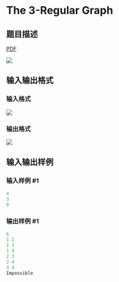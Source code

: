 # The 3-Regular Graph

## 题目描述

[problemUrl]: https://uva.onlinejudge.org/index.php?option=com_onlinejudge&Itemid=8&category=25&page=show_problem&problem=2382

[PDF](https://uva.onlinejudge.org/external/113/p11387.pdf)

![](https://cdn.luogu.com.cn/upload/vjudge_pic/UVA11387/f4c581702c6175e560a81486b3d9e55f755d1da9.png)

## 输入输出格式

### 输入格式

![](https://cdn.luogu.com.cn/upload/vjudge_pic/UVA11387/1c95916ce143f479d0d61d56ea1e3b760d9bec62.png)

### 输出格式

![](https://cdn.luogu.com.cn/upload/vjudge_pic/UVA11387/1d9b2ec1b9c1a1a142cfb5b7af9818b55e462080.png)

## 输入输出样例

### 输入样例 #1

```cpp
4
3
0
```


### 输出样例 #1

```cpp
6
1 2
1 3
1 4
2 3
2 4
3 4
Impossible
```


